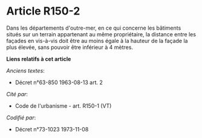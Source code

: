 # Article R150-2

Dans les départements d'outre-mer, en ce qui concerne les bâtiments situés sur un terrain appartenant au même propriétaire,
la distance entre les façades en vis-à-vis doit être au moins égale à la hauteur de la façade la plus élevée, sans pouvoir
être inférieur à 4 mètres.

**Liens relatifs à cet article**

_Anciens textes_:

  - Décret n°63-850 1963-08-13 art. 2

_Cité par_:

  - Code de l'urbanisme - art. R150-1 (VT)

_Codifié par_:

  - Décret n°73-1023 1973-11-08
